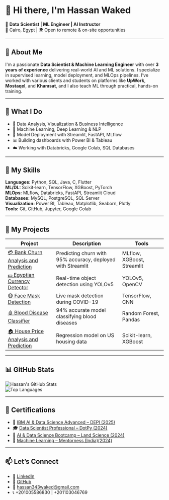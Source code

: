 # 👋 Hi there, I'm Hassan Waked

🎯 **Data Scientist | ML Engineer | AI Instructor**  
📍 Cairo, Egypt | 🌍 Open to remote & on-site opportunities

---

## 💼 About Me

I'm a passionate **Data Scientist & Machine Learning Engineer** with over **3 years of experience** delivering real-world AI and ML solutions. I specialize in supervised learning, model deployment, and MLOps pipelines. I’ve worked with various clients and students on platforms like **UpWork**, **Mostaqel**, and **Khamsat**, and I also teach ML through practical, hands-on training.

---

## 🚀 What I Do

- 🔎 Data Analysis, Visualization & Business Intelligence
- 🧠 Machine Learning, Deep Learning & NLP
- 🧪 Model Deployment with Streamlit, FastAPI, MLflow
- 📊 Building dashboards with Power BI & Tableau
- ☁️ Working with Databricks, Google Colab, SQL Databases

---

## 🧰 My Skills

**Languages:** Python, SQL, Java, C, Flutter  
**ML/DL:** Scikit-learn, TensorFlow, XGBoost, PyTorch  
**MLOps:** MLflow, Databricks, FastAPI, Streamlit Cloud  
**Databases:** MySQL, PostgreSQL, SQL Server  
**Visualization:** Power BI, Tableau, Matplotlib, Seaborn, Plotly  
**Tools:** Git, GitHub, Jupyter, Google Colab

---

## 🌟 My Projects

| Project | Description | Tools |
|--------|-------------|-------|
| [💳 Bank Churn Analysis and Prediction](#) | Predicting churn with 95% accuracy, deployed with Streamlit | MLflow, XGBoost, Streamlit |
| [💵 Egyptian Currency Detector](#) | Real-time object detection using YOLOv5 | YOLOv5, OpenCV |
| [😷 Face Mask Detection](#) | Live mask detection during COVID-19 | TensorFlow, CNN |
| [🩸 Blood Disease Classifier](#) | 94% accurate model classifying blood diseases | Random Forest, Pandas |
| [🏠 House Price Analysis and Prediction](#) | Regression model on US housing data | Scikit-learn, XGBoost |

---

## 📊 GitHub Stats

![Hassan's GitHub Stats](https://github-readme-stats.vercel.app/api?username=hassan17waked&show_icons=true&theme=default)  
![Top Languages](https://github-readme-stats.vercel.app/api/top-langs/?username=hassan17waked&layout=compact)

---

## 🏅 Certifications

- 📜 [IBM AI & Data Science Advanced – DEPI (2025)](https://drive.google.com/file/d/1oaFLFxi9YFlXGF8Tl2BQcRofqoMXASJS/view?usp=sharing)
- 🎓 [Data Scientist Professional – DotPy (2024)](https://drive.google.com/file/d/1p_hIFO0XaqsSSXopjE0No0fiKmbodgjD/view?usp=sharing)
- 🧪 [AI & Data Science Bootcamp – Land Science (2024)](https://drive.google.com/file/d/1dUdBn0jiUL7f4P-W6ygbKfM5ipN_hBQ5/view?usp=sharing)
- 🤖 [Machine Learning – Mentorness (India)(2024)](https://drive.google.com/file/d/14P53AyCWfUbAmZyoIOKR5dteQHqfSv6v/view?usp=sharing)


---

## 📫 Let’s Connect

- 💼 [LinkedIn](https://www.linkedin.com/in/hassan-waked-a2a147161/)
- 🧠 [GitHub](https://github.com/hassan17waked)
- 📧 hassan343waked@gmail.com
- 📞 +201005586830 | +201103046769
